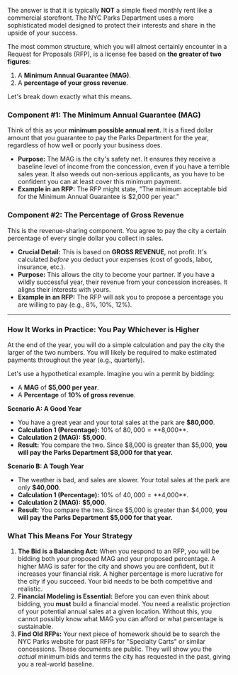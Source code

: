 
The answer is that it is typically **NOT** a simple fixed monthly rent like a commercial storefront. The NYC Parks Department uses a more sophisticated model designed to protect their interests and share in the upside of your success.

The most common structure, which you will almost certainly encounter in a Request for Proposals (RFP), is a license fee based on **the greater of two figures**:

1.  A **Minimum Annual Guarantee (MAG)**.
2.  A **percentage of your gross revenue**.

Let's break down exactly what this means.

### Component #1: The Minimum Annual Guarantee (MAG)

Think of this as your **minimum possible annual rent.** It is a fixed dollar amount that you guarantee to pay the Parks Department for the year, regardless of how well or poorly your business does.

*   **Purpose:** The MAG is the city's safety net. It ensures they receive a baseline level of income from the concession, even if you have a terrible sales year. It also weeds out non-serious applicants, as you have to be confident you can at least cover this minimum payment.
*   **Example in an RFP:** The RFP might state, "The minimum acceptable bid for the Minimum Annual Guarantee is $2,000 per year."

### Component #2: The Percentage of Gross Revenue

This is the revenue-sharing component. You agree to pay the city a certain percentage of every single dollar you collect in sales.

*   **Crucial Detail:** This is based on **GROSS REVENUE**, not profit. It's calculated *before* you deduct your expenses (cost of goods, labor, insurance, etc.).
*   **Purpose:** This allows the city to become your partner. If you have a wildly successful year, their revenue from your concession increases. It aligns their interests with yours.
*   **Example in an RFP:** The RFP will ask you to propose a percentage you are willing to pay (e.g., 8%, 10%, 12%).

---

### How It Works in Practice: You Pay Whichever is Higher

At the end of the year, you will do a simple calculation and pay the city the larger of the two numbers. You will likely be required to make estimated payments throughout the year (e.g., quarterly).

Let's use a hypothetical example. Imagine you win a permit by bidding:
*   A **MAG** of **$5,000 per year**.
*   A **Percentage** of **10% of gross revenue**.

**Scenario A: A Good Year**
*   You have a great year and your total sales at the park are **$80,000**.
*   **Calculation 1 (Percentage):** 10% of $80,000 = **$8,000**.
*   **Calculation 2 (MAG):** **$5,000**.
*   **Result:** You compare the two. Since $8,000 is greater than $5,000, **you will pay the Parks Department $8,000 for that year.**

**Scenario B: A Tough Year**
*   The weather is bad, and sales are slower. Your total sales at the park are only **$40,000**.
*   **Calculation 1 (Percentage):** 10% of $40,000 = **$4,000**.
*   **Calculation 2 (MAG):** **$5,000**.
*   **Result:** You compare the two. Since $5,000 is greater than $4,000, **you will pay the Parks Department $5,000 for that year.**

### What This Means For Your Strategy

1.  **The Bid is a Balancing Act:** When you respond to an RFP, you will be bidding both your proposed MAG and your proposed percentage. A higher MAG is safer for the city and shows you are confident, but it increases your financial risk. A higher percentage is more lucrative for the city if you succeed. Your bid needs to be both competitive and realistic.
2.  **Financial Modeling is Essential:** Before you can even think about bidding, you **must** build a financial model. You need a realistic projection of your potential annual sales at a given location. Without this, you cannot possibly know what MAG you can afford or what percentage is sustainable.
3.  **Find Old RFPs:** Your next piece of homework should be to search the NYC Parks website for past RFPs for "Specialty Carts" or similar concessions. These documents are public. They will show you the *actual* minimum bids and terms the city has requested in the past, giving you a real-world baseline.